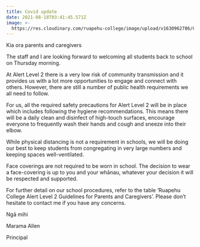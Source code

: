 ```yaml
---
title: Covid update
date: 2021-08-18T03:41:45.571Z
image: >-
  https://res.cloudinary.com/ruapehu-college/image/upload/v1630962786/Covid_Update_o1jjx2.jpg
---
```

Kia ora parents and caregivers

The staff and I are looking forward to welcoming all students back to school on Thursday morning.

At Alert Level 2 there is a very low risk of community transmission and it provides us with a lot more opportunities to engage and connect with others. However, there are still a number of public health requirements we all need to follow. 

For us, all the required safety precautions for Alert Level 2 will be in place which includes following the hygiene recommendations. This means there will be a daily clean and disinfect of high-touch surfaces, encourage everyone to frequently wash their hands and cough and sneeze into their elbow.

While physical distancing is not a requirement in schools, we will be doing our best to keep students from congregating in very large numbers and keeping spaces well-ventilated.

Face coverings are not required to be worn in school. The decision to wear a face-covering is up to you and your whānau, whatever your decision it will be respected and supported.

For further detail on our school procedures, refer to the table ‘Ruapehu College Alert Level 2 Guidelines for Parents and Caregivers’. Please don’t hesitate to contact me if you have any concerns.


Ngā mihi

Marama Allen

Principal
